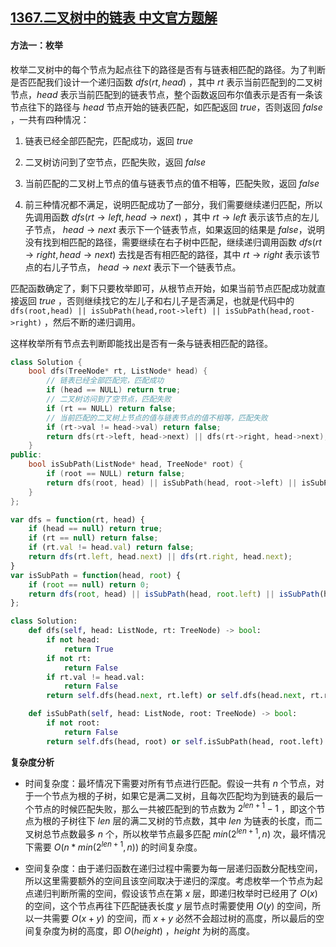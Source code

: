 ## [1367.二叉树中的链表 中文官方题解](https://leetcode.cn/problems/linked-list-in-binary-tree/solutions/100000/er-cha-shu-zhong-de-lie-biao-by-leetcode-solution)
#### 方法一：枚举

枚举二叉树中的每个节点为起点往下的路径是否有与链表相匹配的路径。为了判断是否匹配我们设计一个递归函数 $dfs(rt,\textit{head})$ ，其中 $rt$ 表示当前匹配到的二叉树节点，$head$ 表示当前匹配到的链表节点，整个函数返回布尔值表示是否有一条该节点往下的路径与 $head$ 节点开始的链表匹配，如匹配返回 $\textit{true}$，否则返回 $\textit{false}$ ，一共有四种情况：

 1. 链表已经全部匹配完，匹配成功，返回 $\textit{true}$

 2. 二叉树访问到了空节点，匹配失败，返回 $\textit{false}$

 3. 当前匹配的二叉树上节点的值与链表节点的值不相等，匹配失败，返回 $\textit{false}$

 4. 前三种情况都不满足，说明匹配成功了一部分，我们需要继续递归匹配，所以先调用函数 $dfs(rt\rightarrow left,head\rightarrow next)$ ，其中 $rt\rightarrow left$ 表示该节点的左儿子节点， $head\rightarrow next$ 表示下一个链表节点，如果返回的结果是 $\textit{false}$，说明没有找到相匹配的路径，需要继续在右子树中匹配，继续递归调用函数 $dfs(rt\rightarrow right,head\rightarrow next)$ 去找是否有相匹配的路径，其中 $rt\rightarrow right$ 表示该节点的右儿子节点， $head\rightarrow next$ 表示下一个链表节点。

匹配函数确定了，剩下只要枚举即可，从根节点开始，如果当前节点匹配成功就直接返回 $\textit{true}$ ，否则继续找它的左儿子和右儿子是否满足，也就是代码中的 `dfs(root,head) || isSubPath(head,root->left) || isSubPath(head,root->right)` ，然后不断的递归调用。

这样枚举所有节点去判断即能找出是否有一条与链表相匹配的路径。

```C++ []
class Solution {
    bool dfs(TreeNode* rt, ListNode* head) {
        // 链表已经全部匹配完，匹配成功
        if (head == NULL) return true;
        // 二叉树访问到了空节点，匹配失败
        if (rt == NULL) return false;
        // 当前匹配的二叉树上节点的值与链表节点的值不相等，匹配失败
        if (rt->val != head->val) return false;
        return dfs(rt->left, head->next) || dfs(rt->right, head->next);
    }
public:
    bool isSubPath(ListNode* head, TreeNode* root) {
        if (root == NULL) return false;
        return dfs(root, head) || isSubPath(head, root->left) || isSubPath(head, root->right);
    }
};
```
```Javascript []
var dfs = function(rt, head) {
    if (head == null) return true;
    if (rt == null) return false;
    if (rt.val != head.val) return false;
    return dfs(rt.left, head.next) || dfs(rt.right, head.next);
}
var isSubPath = function(head, root) {
    if (root == null) return 0;
    return dfs(root, head) || isSubPath(head, root.left) || isSubPath(head, root.right);
};
```
```Python []
class Solution:
    def dfs(self, head: ListNode, rt: TreeNode) -> bool:
        if not head:
            return True
        if not rt:
            return False
        if rt.val != head.val:
            return False
        return self.dfs(head.next, rt.left) or self.dfs(head.next, rt.right)

    def isSubPath(self, head: ListNode, root: TreeNode) -> bool:
        if not root:
            return False
        return self.dfs(head, root) or self.isSubPath(head, root.left) or self.isSubPath(head, root.right)
```
**复杂度分析**

- 时间复杂度：最坏情况下需要对所有节点进行匹配。假设一共有 $n$ 个节点，对于一个节点为根的子树，如果它是满二叉树，且每次匹配均为到链表的最后一个节点的时候匹配失败，那么一共被匹配到的节点数为 $2^{len+1}-1$ ，即这个节点为根的子树往下 $len$ 层的满二叉树的节点数，其中 $len$ 为链表的长度，而二叉树总节点数最多 $n$ 个，所以枚举节点最多匹配 $min(2^{len+1},n)$ 次，最坏情况下需要 $O(n* min(2^{len+1},n))$  的时间复杂度。

- 空间复杂度：由于递归函数在递归过程中需要为每一层递归函数分配栈空间，所以这里需要额外的空间且该空间取决于递归的深度。考虑枚举一个节点为起点递归判断所需的空间，假设该节点在第 $x$ 层，即递归枚举时已经用了 $O(x)$ 的空间，这个节点再往下匹配链表长度 $y$ 层节点时需要使用 $O(y)$ 的空间，所以一共需要 $O(x+y)$ 的空间，而 $x+y$ 必然不会超过树的高度，所以最后的空间复杂度为树的高度，即 $O(height)$ ，$height$ 为树的高度。